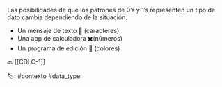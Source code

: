 Las posibilidades de que los patrones de 0’s y 1’s representen un tipo de dato cambia dependiendo de la situación:
- Un mensaje de texto 💬 (caracteres)
- Una app de calculadora ✖️(números)
- Un programa de edición 🌄 (colores)

🔙 [[CDLC-1]]

🏷️: #contexto #data_type 